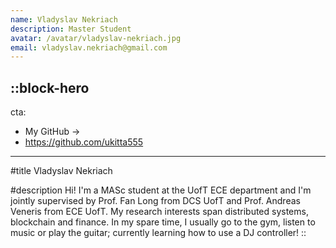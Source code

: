 ```yaml
---
name: Vladyslav Nekriach
description: Master Student
avatar: /avatar/vladyslav-nekriach.jpg
email: vladyslav.nekriach@gmail.com
---
```



::block-hero
---
cta:
  - My GitHub →
  - https://github.com/ukitta555
---

#title
Vladyslav Nekriach

#description
Hi! I'm a MASc student at the UofT ECE department and I'm jointly supervised by Prof. Fan Long from DCS UofT and Prof. Andreas Veneris from ECE UofT. My research interests span distributed systems, blockchain and finance. In my spare time, I usually go to the gym, listen to music or play the guitar; currently learning how to use a DJ controller! 
::

